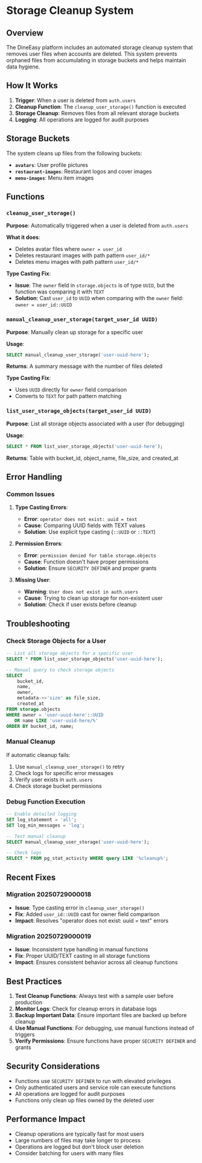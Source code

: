 # Storage Cleanup System

## Overview

The DineEasy platform includes an automated storage cleanup system that removes user files when accounts are deleted. This system prevents orphaned files from accumulating in storage buckets and helps maintain data hygiene.

## How It Works

1. **Trigger**: When a user is deleted from `auth.users`
2. **Cleanup Function**: The `cleanup_user_storage()` function is executed
3. **Storage Cleanup**: Removes files from all relevant storage buckets
4. **Logging**: All operations are logged for audit purposes

## Storage Buckets

The system cleans up files from the following buckets:

- **`avatars`**: User profile pictures
- **`restaurant-images`**: Restaurant logos and cover images
- **`menu-images`**: Menu item images

## Functions

### `cleanup_user_storage()`

**Purpose**: Automatically triggered when a user is deleted from `auth.users`

**What it does**:
- Deletes avatar files where `owner = user_id`
- Deletes restaurant images with path pattern `user_id/*`
- Deletes menu images with path pattern `user_id/*`

**Type Casting Fix**: 
- **Issue**: The `owner` field in `storage.objects` is of type `UUID`, but the function was comparing it with `TEXT`
- **Solution**: Cast `user_id` to `UUID` when comparing with the `owner` field: `owner = user_id::UUID`

### `manual_cleanup_user_storage(target_user_id UUID)`

**Purpose**: Manually clean up storage for a specific user

**Usage**:
```sql
SELECT manual_cleanup_user_storage('user-uuid-here');
```

**Returns**: A summary message with the number of files deleted

**Type Casting Fix**:
- Uses `UUID` directly for `owner` field comparison
- Converts to `TEXT` for path pattern matching

### `list_user_storage_objects(target_user_id UUID)`

**Purpose**: List all storage objects associated with a user (for debugging)

**Usage**:
```sql
SELECT * FROM list_user_storage_objects('user-uuid-here');
```

**Returns**: Table with bucket_id, object_name, file_size, and created_at

## Error Handling

### Common Issues

1. **Type Casting Errors**:
   - **Error**: `operator does not exist: uuid = text`
   - **Cause**: Comparing UUID fields with TEXT values
   - **Solution**: Use explicit type casting (`::UUID` or `::TEXT`)

2. **Permission Errors**:
   - **Error**: `permission denied for table storage.objects`
   - **Cause**: Function doesn't have proper permissions
   - **Solution**: Ensure `SECURITY DEFINER` and proper grants

3. **Missing User**:
   - **Warning**: `User does not exist in auth.users`
   - **Cause**: Trying to clean up storage for non-existent user
   - **Solution**: Check if user exists before cleanup

## Troubleshooting

### Check Storage Objects for a User

```sql
-- List all storage objects for a specific user
SELECT * FROM list_user_storage_objects('user-uuid-here');

-- Manual query to check storage objects
SELECT 
    bucket_id,
    name,
    owner,
    metadata->>'size' as file_size,
    created_at
FROM storage.objects 
WHERE owner = 'user-uuid-here'::UUID
   OR name LIKE 'user-uuid-here/%'
ORDER BY bucket_id, name;
```

### Manual Cleanup

If automatic cleanup fails:

1. Use `manual_cleanup_user_storage()` to retry
2. Check logs for specific error messages
3. Verify user exists in `auth.users`
4. Check storage bucket permissions

### Debug Function Execution

```sql
-- Enable detailed logging
SET log_statement = 'all';
SET log_min_messages = 'log';

-- Test manual cleanup
SELECT manual_cleanup_user_storage('user-uuid-here');

-- Check logs
SELECT * FROM pg_stat_activity WHERE query LIKE '%cleanup%';
```

## Recent Fixes

### Migration 20250729000018
- **Issue**: Type casting error in `cleanup_user_storage()`
- **Fix**: Added `user_id::UUID` cast for owner field comparison
- **Impact**: Resolves "operator does not exist: uuid = text" errors

### Migration 20250729000019
- **Issue**: Inconsistent type handling in manual functions
- **Fix**: Proper UUID/TEXT casting in all storage functions
- **Impact**: Ensures consistent behavior across all cleanup functions

## Best Practices

1. **Test Cleanup Functions**: Always test with a sample user before production
2. **Monitor Logs**: Check for cleanup errors in database logs
3. **Backup Important Data**: Ensure important files are backed up before cleanup
4. **Use Manual Functions**: For debugging, use manual functions instead of triggers
5. **Verify Permissions**: Ensure functions have proper `SECURITY DEFINER` and grants

## Security Considerations

- Functions use `SECURITY DEFINER` to run with elevated privileges
- Only authenticated users and service role can execute functions
- All operations are logged for audit purposes
- Functions only clean up files owned by the deleted user

## Performance Impact

- Cleanup operations are typically fast for most users
- Large numbers of files may take longer to process
- Operations are logged but don't block user deletion
- Consider batching for users with many files
